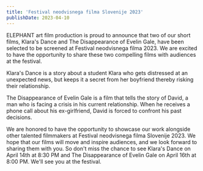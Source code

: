 ```yaml
---
title: 'Festival neodvisnega filma Slovenije 2023'
publishDate: 2023-04-10
---
```


ELEPHANT art film production is proud to announce that two of our short films, Klara's Dance and The Disappearance of Evelin Gale, have been selected to be screened at Festival neodvisnega filma 2023. We are excited to have the opportunity to share these two compelling films with audiences at the festival.

Klara's Dance is a story about a student Klara who gets distressed at an unexpected news, but keeps it a secret from her boyfriend thereby risking their relationship.

The Disappearance of Evelin Gale is a film that tells the story of David, a man who is facing a crisis in his current relationship. When he receives a phone call about his ex-girlfriend, David is forced to confront his past decisions.

We are honored to have the opportunity to showcase our work alongside other talented filmmakers at Festival neodvisnega filma Slovenije 2023. We hope that our films will move and inspire audiences, and we look forward to sharing them with you. So don't miss the chance to see Klara's Dance on April 14th at 8:30 PM and The Disappearance of Evelin Gale on April 16th at 8:00 PM. We'll see you at the festival.
